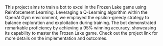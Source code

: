 This project aims to train a bot to excel in the Frozen Lake game using Reinforcement Learning. Leveraging a Q-Learning algorithm within the OpenAI Gym environment, we employed the epsilon-greedy strategy to balance exploration and exploitation during training. The bot demonstrated remarkable proficiency by achieving a 95% winning accuracy, showcasing its capability to master the Frozen Lake game. Check out the project link for more details on the implementation and outcomes.
